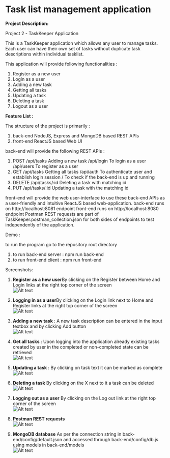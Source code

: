 # Task list management application

<b>Project Description:</b>

Project 2 - TaskKeeper Application

This is a TaskKeeper application which allows any user to manage tasks.
Each user can have their own set of tasks without duplicate task descriptions within individual tasklist.

This application will provide following functionalities :
1) Register as a new user
2) Login as a user
3) Adding a new task
4) Getting all tasks
5) Updating a task
6) Deleting a task
7) Logout as a user

<b>Feature List : </b>

The structure of the project is primarily :
1) back-end    NodeJS, Express and MongoDB based REST APIs
2) front-end   ReactJS based Web UI

back-end will provide the following REST APIs :
1) POST   /api/tasks       Adding a new task
          /api/login       To login as a user
          /api/users       To register as a user
2) GET    /api/tasks       Getting all tasks
          /api/auth       To authenticate user and establish login session
          /                To check if the back-end is up and running
3) DELETE /api/tasks/:id   Deleting a task with matching id
4) PUT    /api/tasks/:id   Updating a task with the matching id


front-end will provide the web user-interface to use these back-end APIs as a user-friendly and intuitive ReactJS based web-application.
back-end runs on http://localhost:8081 endpoint
front-end runs on http://localhost:8080 endpoint
Postman REST requests are part of TaskKeeper.postman_collection.json for both sides of endpoints to test independently of the application.

Demo :

to run the program go to the repository root directory

1) to run back-end server : npm run back-end
2) to run front-end client : npm run front-end

Screenshots:

1. <b> Register as a hew user</b>By clicking on the Register between Home and Login links at the right top corner of the screen <br>
![Alt text](demo/Register.png?raw=true "Logging in as a user") <br>

2. <b> Logging in as a user</b>By clicking on the Login link next to Home and Register links at the right top corner of the screen <br>
![Alt text](demo/Login.png?raw=true "Logging in as a user") <br>

3. <b> Adding a new task</b>  : A new task description can be entered in the input textbox and by clicking Add button<br>
![Alt text](demo/AddTask.png?raw=true "Add Task") <br>

4. <b> Get all tasks</b>  : Upon logging into the application already existing tasks created by user in the completed or non-completed state can be retrieved<br>
![Alt text](demo/GetAllTasks.png?raw=true "Get All Tasks") <br>

5. <b> Updating a task</b> : By clicking on task text it can be marked as complete<br>
![Alt text](demo/UpdatedTask.png?raw=true "Updating A Task") <br>

6. <b> Deleting a task</b> By clicking on the X next to it a task can be deleted<br>
![Alt text](demo/DeletedTask.png?raw=true "Deleting A Task") <br>

7. <b> Logging out as a user</b> By clicking on the Log out link at the right top corner of the screen<br>
![Alt text](demo/GetAllTasks.png?raw=true "Logging out as a user") <br>

8. <b> Postman REST requests</b> <br>
![Alt text](demo/Postman.png?raw=true "Postman REST requests") <br>

9. <b> MongoDB database</b> As per the connection string in back-end/config/default.json and accessed through back-end/config/db.js using models in back-end/models<br>
![Alt text](demo/MongoDB.png?raw=true "MongoDB database") <br>



